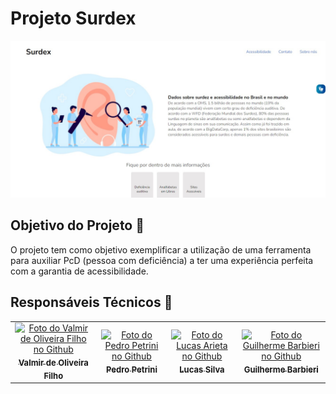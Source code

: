 #  Projeto Surdex

<img src="./.github/readme-img.jpg" alt="Print da página">
<br>


## Objetivo do Projeto 🎯
O projeto tem como objetivo exemplificar a utilização de uma ferramenta para auxiliar PcD (pessoa com deficiência) a ter uma experiência perfeita com a garantia de acessibilidade. 

## Responsáveis Técnicos 🤝

<table>
  <tr>
    <td align="center">
      <a href="https://github.com/VALMIR-DE-OLIVEIRA-FILHO">
        <img src="https://avatars.githubusercontent.com/u/79705680?v=4" width="125px;" alt="Foto do Valmir de Oliveira Filho no Github"/><br>
        <sub>
          <b style="font-size: 13px;">Valmir de Oliveira Filho</b>
        </sub>
      </a>
    </td>
    <td align="center">
      <a href="https://github.com/petrinks">
        <img src="https://avatars.githubusercontent.com/u/86475274?v=4" width="125px;" alt="Foto do Pedro Petrini no Github"/><br>
        <sub>
          <b style="font-size: 13px;">Pedro Petrini</b>
        </sub>
      </a>
    </td>
    <td align="center">
      <a href="https://github.com/olucaspk">
        <img src="https://avatars.githubusercontent.com/u/21092825?v=4" width="125px;" alt="Foto do Lucas Arieta no Github"/><br>
        <sub>
          <b style="font-size: 13px;">Lucas Silva</b>
        </sub>
      </a>
    </td>
    <td align="center">
      <a href="https://github.com/Guibarbieri2006">
        <img src="https://avatars.githubusercontent.com/u/93358510?v=4" width="125px;" alt="Foto do Guilherme Barbieri no Github"/><br>
        <sub>
          <b style="font-size: 13px;">Guilherme Barbieri</b>
        </sub>
      </a>
    </td>